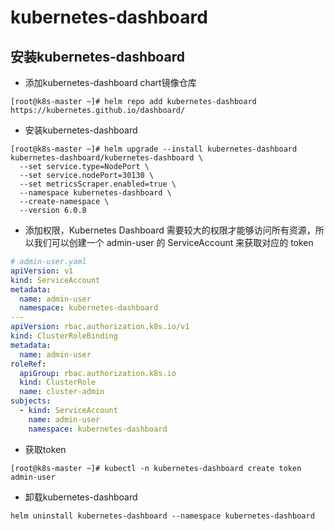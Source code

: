# kubernetes-dashboard

## 安装kubernetes-dashboard
- 添加kubernetes-dashboard chart镜像仓库
```shell
[root@k8s-master ~]# helm repo add kubernetes-dashboard https://kubernetes.github.io/dashboard/
```
- 安装kubernetes-dashboard
```shell
[root@k8s-master ~]# helm upgrade --install kubernetes-dashboard kubernetes-dashboard/kubernetes-dashboard \
  --set service.type=NodePort \
  --set service.nodePort=30130 \
  --set metricsScraper.enabled=true \
  --namespace kubernetes-dashboard \
  --create-namespace \
  --version 6.0.8
```
- 添加权限，Kubernetes Dashboard 需要较大的权限才能够访问所有资源，所以我们可以创建一个 admin-user 的 ServiceAccount 来获取对应的 token
```yaml
# admin-user.yaml
apiVersion: v1
kind: ServiceAccount
metadata:
  name: admin-user
  namespace: kubernetes-dashboard
---
apiVersion: rbac.authorization.k8s.io/v1
kind: ClusterRoleBinding
metadata:
  name: admin-user
roleRef:
  apiGroup: rbac.authorization.k8s.io
  kind: ClusterRole
  name: cluster-admin
subjects:
  - kind: ServiceAccount
    name: admin-user
    namespace: kubernetes-dashboard
```
- 获取token
```shell
[root@k8s-master ~]# kubectl -n kubernetes-dashboard create token admin-user
```
- 卸载kubernetes-dashboard
```shell
helm uninstall kubernetes-dashboard --namespace kubernetes-dashboard
```

